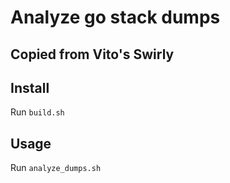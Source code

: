# Analyze go stack dumps
## Copied from Vito's Swirly

## Install
Run
`build.sh`


## Usage
Run
`analyze_dumps.sh`